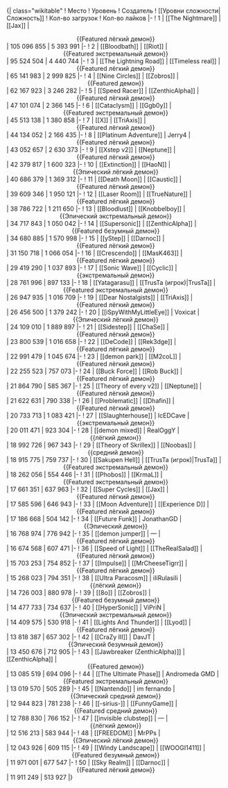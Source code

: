 {| class="wikitable"
! Место
! Уровень
! Создатель
! [[Уровни сложности|Сложность]]
! Кол-во загрузок
! Кол-во лайков
|-
! 1
| [[The Nightmare]]
| [[Jax]]
| <center>{{Featured лёгкий демон}}</center>
| 105 096 855
| 5 393 991
|-
! 2
| [[Bloodbath]]
| [[Riot]]
| <center>{{Featured экстремальный демон}}</center>
| 95 524 504
| 4 440 744
|-
! 3
| [[The Lightning Road]]
| [[Timeless real]]
| <center>{{Featured лёгкий демон}}</center>
| 65 141 983
| 2 999 825
|-
! 4
| [[Nine Circles]]
| [[Zobros]]
| <center>{{Featured демон}}</center>
| 62 167 923
| 3 246 282
|-
! 5
| [[Speed Racer]]
| [[ZenthicAlpha]]
| <center>{{Featured лёгкий демон}}</center>
| 47 101 074
| 2 366 145
|-
! 6
| [[Cataclysm]]
| [[Ggb0y]]
| <center>{{Featured экстремальный демон}}</center>
| 45 513 138
| 1 380 858
|-
! 7
| [[X]]
| [[TriAxis]]
| <center>{{Featured лёгкий демон}}</center>
| 44 134 052
| 2 166 435
|-
! 8
| [[Platinum Adventure]]
| Jerry4
| <center>{{Featured лёгкий демон}}</center>
| 43 052 657
| 2 630 373
|-
! 9
| [[Xstep v2]]
| [[Neptune]]
| <center>{{Featured лёгкий демон}}</center>
| 42 379 817
| 1 600 323
|-
! 10
| [[Extinction]]
| [[HaoN]]
| <center>{{Эпический лёгкий демон}}</center>
| 40 686 379
| 1 369 312
|-
! 11
| [[Death Moon]]
| [[Caustic]]
| <center>{{Featured лёгкий демон}}</center>
| 39 609 346
| 1 950 121
|-
! 12
| [[Laser Room]]
| [[TrueNature]]
| <center>{{Featured лёгкий демон}}</center>
| 38 786 722
| 1 211 650
|-
! 13
| [[Bloodlust]]
| [[Knobbelboy]]
| <center>{{Эпический экстремальный демон}}</center>
| 34 717 843
| 1 050 042
|-
! 14
| [[Supersonic]]
| [[ZenthicAlpha]]
| <center>{{Featured безумный демон}}</center>
| 34 680 885
| 1 570 998
|-
! 15
| [[yStep]]
| [[Darnoc]]
| <center>{{Featured лёгкий демон}}</center>
| 31 150 718
| 1 066 054
|-
! 16
| [[Crescendo]]
| [[MasK463]]
| <center>{{Featured лёгкий демон}}</center>
| 29 419 290
| 1 037 893
|-
! 17
| [[Sonic Wave]]
| [[Cyclic]]
| <center>{{экстремальный демон}}</center>
| 28 761 996
| 897 133
|-
! 18
| [[Yatagarasu]]
| [[TrusTa (игрок)|TrusTa]]
| <center>{{Featured экстремальный демон}}</center>
| 26 947 935
| 1 016 709
|-
! 19
| [[Dear Nostalgists]]
| [[TriAxis]]
| <center>{{Featured лёгкий демон}}</center>
| 26 456 500
| 1 379 242
|-
! 20
| [[iSpyWithMyLittleEye]]
| Voxicat
| <center>{{Эпический лёгкий демон}}</center>
| 24 109 010
| 1 889 897
|-
! 21
| [[Sidestep]]
| [[ChaSe]]
| <center>{{Featured лёгкий демон}}</center>
| 23 800 539
| 1 016 658
|-
! 22
| [[DeCode]]
| [[Rek3dge]]
| <center>{{Featured лёгкий демон}}</center>
| 22 991 479
| 1 045 674
|-
! 23
| [[demon park]]
| [[M2coL]]
| <center>{{Featured лёгкий демон}}</center>
| 22 255 523
| 757 073
|-
! 24
| [[Buck Force]]
| [[Rob Buck]]
| <center>{{Featured лёгкий демон}}</center>
| 21 864 790
| 585 367
|-
! 25
| [[Theory of every v2]]
| [[Neptune]]
| <center>{{Featured лёгкий демон}}</center>
| 21 622 631
| 790 338
|-
! 26
| [[Problematic]]
| [[Dhafin]]
| <center>{{Featured лёгкий демон}}</center>
| 20 733 713
| 1 083 421
|-
! 27
| [[Slaughterhouse]]
| IcEDCave
| <center>{{экстремальный демон}}</center>
| 20 011 471
| 923 304
|-
! 28
| [[demon mixed]]
| RealOggY
| <center>{{лёгкий демон}}</center>
| 18 992 726
| 967 343
|-
! 29
| [[Theory of Skrillex]]
| [[Noobas]]
| <center>{{средний демон}}</center>
| 18 915 775
| 759 737
|-
! 30
| [[Sakupen Hell]]
| [[TrusTa (игрок)|TrusTa]]
| <center>{{Featured экстремальный демон}}</center>
| 18 262 056
| 554 446
|-
! 31
| [[Phobos]]
| [[KrmaL]]
| <center>{{Featured экстремальный демон}}</center>
| 17 661 351
| 637 963
|-
! 32
| [[Super Cycles]]
| [[Jax]]
| <center>{{Featured лёгкий демон}}</center>
| 17 585 596
| 646 943
|-
! 33
| [[Moon Adventure]]
| [[Experience D]]
| <center>{{Featured лёгкий демон}}</center>
| 17 186 668
| 504 142
|-
! 34
| [[Future Funk]]
| JonathanGD
| <center>{{Эпический демон}}</center>
| 16 768 974
| 776 942
|-
! 35
| [[demon jumper]]
| —
| <center>{{Featured лёгкий демон}}</center>
| 16 674 568
| 607 471
|-
! 36
| [[Speed of Light]]
| [[TheRealSalad]]
| <center>{{Featured лёгкий демон}}</center>
| 15 703 253
| 754 852
|-
! 37
| [[Impulse]]
| [[MrCheeseTigrr]]
| <center>{{Featured лёгкий демон}}</center>
| 15 268 023
| 794 351
|-
! 38
| [[Ultra Paracosm]]
| iIiRulasiIi
| <center>{{лёгкий демон}}</center>
| 14 726 003
| 880 978
|-
! 39
| [[8o]]
| [[Zobros]]
| <center>{{Featured безумный демон}}</center>
| 14 477 733
| 734 637
|-
! 40
| [[HyperSonic]]
| ViPriN
| <center>{{Эпический экстремальный демон}}</center>
| 14 409 575
| 530 918
|-
! 41
| [[Lights And Thunder]]
| [[Lyod]]
| <center>{{Featured лёгкий демон}}</center>
| 13 818 387
| 657 302
|-
! 42
| [[CraZy III]]
| DavJT
| <center>{{Эпический безумный демон}}</center>
| 13 450 676
| 712 905
|-
! 43
| [[Jawbreaker (ZenthicAlpha)]]
| [[ZenthicAlpha]]
| <center>{{Featured демон}}</center>
| 13 085 519
| 694 096
|-
! 44
| [[The Ultimate Phase]]
| Andromeda GMD
| <center>{{Featured экстремальный демон}}</center>
| 13 019 570
| 505 289
|-
! 45
| [[Nantendo]]
| im fernando
| <center>{{Эпический средний демон}}</center>
| 12 944 823
| 781 238
|-
! 46
| [[-sirius-]]
| [[FunnyGame]]
| <center>{{Featured средний демон}}</center>
| 12 788 830
| 766 152
|-
! 47
| [[invisible clubstep]]
| —
| <center>{{лёгкий демон}}</center>
| 12 516 213
| 583 944
|-
! 48
| [[FREEDOM]]
| MrPPs
| <center>{{Эпический лёгкий демон}}</center>
| 12 043 926
| 609 115
|-
! 49
| [[Windy Landscape]]
| [[WOOGI1411]]
| <center>{{Featured безумный демон}}</center>
| 11 971 001
| 677 547
|-
! 50
| [[Sky Realm]]
| [[Darnoc]]
| <center>{{Featured лёгкий демон}}</center>
| 11 911 249
| 513 927
|}